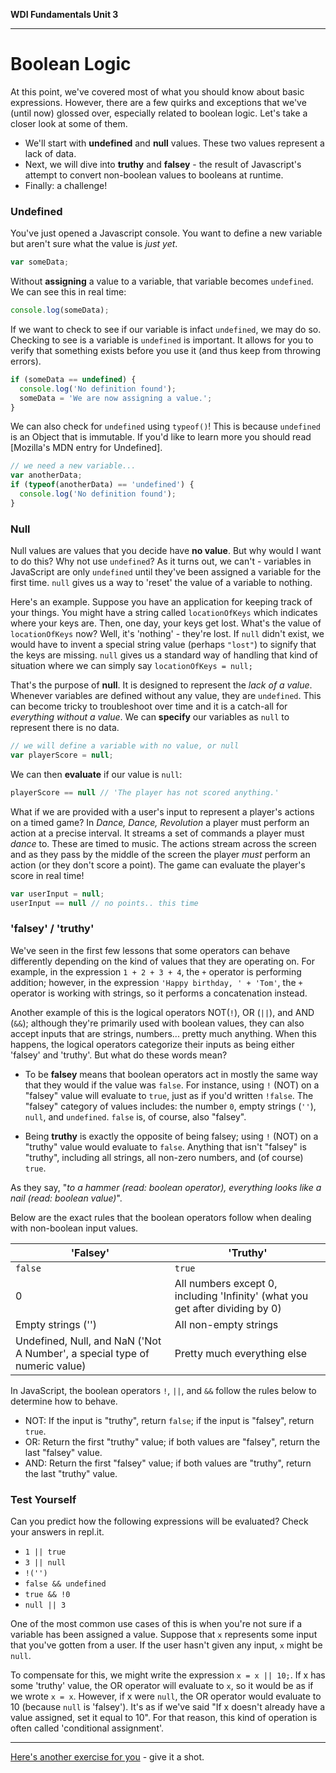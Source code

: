 **WDI Fundamentals Unit 3**

---

# Boolean Logic

At this point, we've covered most of what you should know about basic expressions. However, there are a few quirks and exceptions that we've (until now) glossed over, especially related to boolean logic. Let's take a closer look at some of them.

* We'll start with **undefined** and **null** values. These two values represent a lack of data.
* Next, we will dive into **truthy** and **falsey** - the result of Javascript's attempt to convert non-boolean values to booleans at runtime.
* Finally: a challenge!

### Undefined
You've just opened a Javascript console. You want to define a new variable but aren't sure what the value is *just yet*.  

```javascript
var someData;
```
Without **assigning** a value to a variable, that variable becomes `undefined`. We can see this in real time:
```javascript
console.log(someData);
```
If we want to check to see if our variable is infact `undefined`, we may do so. Checking to see is a variable is `undefined` is important. It allows for you to verify that something exists before you use it (and thus keep from throwing errors).
```javascript
if (someData == undefined) {
  console.log('No definition found');
  someData = 'We are now assigning a value.';
}
```
We can also check for `undefined` using `typeof()`! This is because `undefined` is an Object that is immutable. If you'd like to learn more you should read [Mozilla's MDN entry for Undefined].
```javascript
// we need a new variable...
var anotherData;
if (typeof(anotherData) == 'undefined') {
  console.log('No definition found');
}
```


### Null

Null values are values that you decide have **no value**. But why would I want to do this? Why not use `undefined`? As it turns out, we can't - variables in JavaScript are only `undefined` until they've been assigned a variable for the first time. `null` gives us a way to 'reset' the value of a variable to nothing.

Here's an example. Suppose you have an application for keeping track of your things. You might have a string called `locationOfKeys` which indicates where your keys are. Then, one day, your keys get lost. What's the value of `locationOfKeys` now? Well, it's 'nothing' - they're lost. If `null` didn't exist, we would have to invent a special string value (perhaps `"lost"`) to signify that the keys are missing. `null` gives us a standard way of handling that kind of situation where we can simply say `locationOfKeys = null;`

That's the purpose of **null**. It is designed to represent the *lack of a value*. Whenever variables are defined without any value, they are `undefined`. This can become tricky to troubleshoot over time and it is a catch-all for *everything without a value*. We can **specify** our variables as `null` to represent there is no data.

```javascript
// we will define a variable with no value, or null
var playerScore = null;
```
We can then **evaluate** if our value is `null`:
```javascript
playerScore == null // 'The player has not scored anything.'
```
What if we are provided with a user's input to represent a player's actions on a timed game? In *Dance, Dance, Revolution* a player must perform an action at a precise interval. It streams a set of commands a player must *dance* to. These are timed to music. The actions stream across the screen and as they pass by the middle of the screen the player *must* perform an action (or they don't score a point). The game can evaluate the player's score in real time!
```javascript
var userInput = null;
userInput == null // no points.. this time
```

### 'falsey' / 'truthy'

We've seen in the first few lessons that some operators can behave differently depending on the kind of values that they are operating on. For example, in the expression `1 + 2 + 3 + 4`, the `+` operator is performing addition; however, in the expression <code>'Happy birthday, ' + 'Tom'</code>, the `+` operator is working with strings, so it performs a concatenation instead.

Another example of this is the logical operators NOT(`!`), OR (`||`), and AND (<code>&&</code>); although they're primarily used with boolean values, they can also accept inputs that are strings, numbers... pretty much anything. When this happens, the logical operators categorize their inputs as being either 'falsey' and 'truthy'. But what do these words mean?

* To be **falsey** means that boolean operators act in mostly the same way that they would if the value was `false`. For instance, using `!` (NOT) on a "falsey" value will evaluate to `true`, just as if you'd written `!false`. The "falsey" category of values includes: the number `0`, empty strings (`''`), `null`, and `undefined`. `false` is, of course, also "falsey".

* Being **truthy** is exactly the opposite of being falsey; using `!` (NOT) on a "truthy" value would evaluate to `false`. Anything that isn't "falsey" is "truthy", including all strings, all non-zero numbers, and (of course) `true`.

As they say, "_to a hammer (read: boolean operator), everything looks like a nail (read: boolean value)_".

Below are the exact rules that the boolean operators follow when dealing with non-boolean input values.

| 'Falsey'            |  'Truthy' |
|-                    |-          |
| `false`             | `true`    |
| 0                   | All numbers except 0, including 'Infinity' (what you get after dividing by 0) |
| Empty strings ('')  | All non-empty strings |
| Undefined, Null, and NaN ('Not A Number', a special type of numeric value) | Pretty much everything else |


In JavaScript, the boolean operators `!`, `||`, and <code>&&</code> follow the rules below to determine how to behave.
* NOT: If the input is "truthy", return `false`; if the input is "falsey", return `true`.
* OR: Return the first "truthy" value; if both values are "falsey", return the last "falsey" value.
* AND: Return the first "falsey" value; if both values are "truthy", return the last "truthy" value.

### Test Yourself
Can you predict how the following expressions will be evaluated? Check your answers in repl.it.
* `1 || true`
* `3 || null`
* <code>!('')</code>
* <code>false && undefined</code>
* <code>true && !0</code>
* `null || 3`

One of the most common use cases of this is when you're not sure if a variable has been assigned a value. Suppose that `x` represents some input that you've gotten from a user. If the user hasn't given any input, `x` might be `null`.

To compensate for this, we might write the expression `x = x || 10;`. If x has some 'truthy' value, the OR operator will evaluate to `x`, so it would be as if we wrote `x = x`. However, if x were `null`, the OR operator would evaluate to 10 (because `null` is 'falsey'). It's as if we've said "If x doesn't already have a value assigned, set it equal to 10". For that reason, this kind of operation is often called 'conditional assignment'.

---

[Here's another exercise for you](10_exercise.md) - give it a shot.
